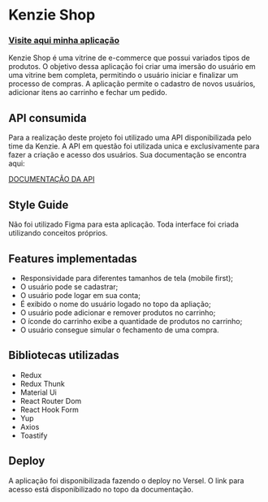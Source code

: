 # Kenzie Shop

### [Visite aqui minha aplicação ](https://react-redux-kenzieshop.vercel.app/)

Kenzie Shop é uma vitrine de e-commerce que possui variados tipos de produtos.
O objetivo dessa aplicação foi criar uma imersão do usuário em uma vitrine bem completa, permitindo o usuário iniciar e finalizar um processo de compras.
A aplicação permite o cadastro de novos usuários, adicionar itens ao carrinho e fechar um pedido.

## API consumida

Para a realização deste projeto foi utilizado uma API disponibilizada pelo time da Kenzie. A API em questão foi utilizada unica e exclusivamente para fazer a criação e acesso dos usuários. Sua documentação se encontra aqui:

[DOCUMENTAÇÃO DA API](https://github.com/Kenzie-Academy-Brasil-Developers/kenziehub-api)

## Style Guide

Não foi utilizado Figma para esta aplicação. Toda interface foi criada utilizando conceitos próprios.

## Features implementadas

- Responsividade para diferentes tamanhos de tela (mobile first);
- O usuário pode se cadastrar;
- O usuário pode logar em sua conta;
- É exibido o nome do usuário logado no topo da apliação;
- O usuário pode adicionar e remover produtos no carrinho;
- O íconde do carrinho exibe a quantidade de produtos no carrinho;
- O usuário consegue simular o fechamento de uma compra.

## Bibliotecas utilizadas

- Redux
- Redux Thunk
- Material Ui
- React Router Dom
- React Hook Form
- Yup
- Axios
- Toastify

## Deploy

A aplicação foi disponibilizada fazendo o deploy no Versel. O link para acesso está disponibilizado no topo da documentação.
